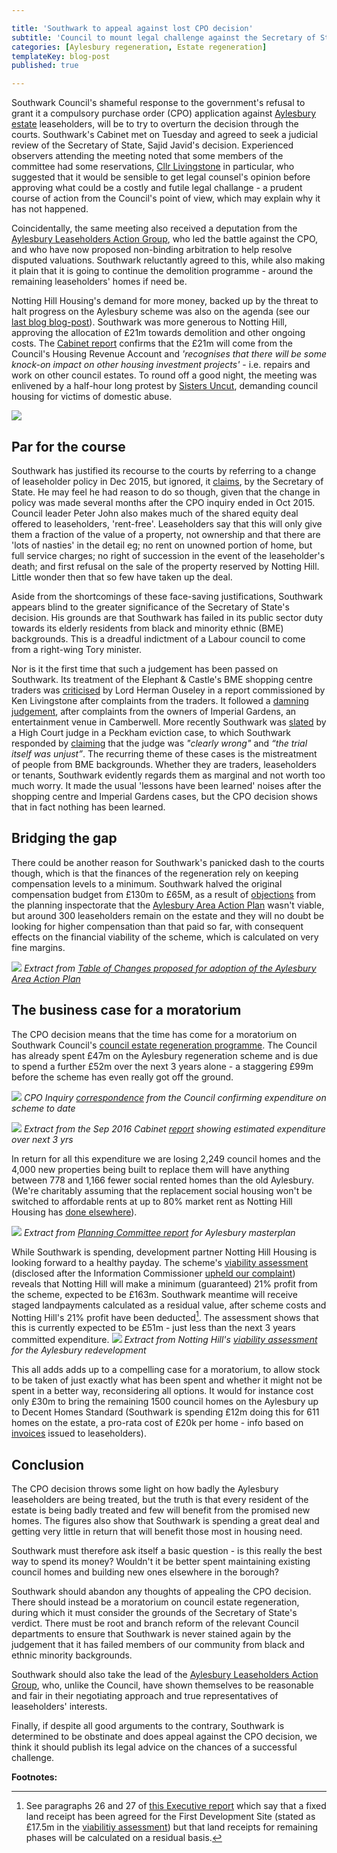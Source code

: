 ```yaml
---

title: 'Southwark to appeal against lost CPO decision'
subtitle: 'Council to mount legal challenge against the Secretary of State'
categories: [Aylesbury regeneration, Estate regeneration]
templateKey: blog-post
published: true

---
```

Southwark Council's shameful response to the government's refusal to grant it a compulsory purchase order (CPO) application against  [Aylesbury estate](http://35percent.org/aylesbury-estate) leaseholders, will be to try to overturn the decision through the courts.  Southwark's Cabinet met on Tuesday and agreed to seek a judicial review of the Secretary of State, Sajid Javid's decision.
Experienced observers attending the meeting noted that some members of the committee had some reservations, [Cllr Livingstone](https://twitter.com/livingstone_rj) in particular, who suggested that it would be sensible to get legal counsel's opinion before approving what could be a costly and futile legal challange - a prudent course of action from the Council's point of view, which may explain why it has not happened.

Coincidentally, the same meeting also received a deputation from the [Aylesbury Leaseholders Action Group](http://halag.wordpress.com), who led the battle against the CPO, and who have now proposed non-binding arbitration to help resolve disputed valuations. Southwark reluctantly agreed to this, while also making it plain that it is going to continue the demolition programme - around the remaining leaseholders' homes if need be.

Notting Hill Housing's demand for more money, backed up by the threat to halt progress on the Aylesbury scheme was also on the agenda  (see our [last blog blog-post](http://35percent.org/2016-09-18-aylesbury-compulsory-purchase-order-rejected/#notting-hill-gets-cold-feet)). Southwark was more generous to Notting Hill, approving the allocation of £21m towards demolition and other ongoing costs. The [Cabinet report](http://moderngov.southwark.gov.uk/documents/s63817/Report.Aylesbury%20Regeneration%20Delivery.pdf) confirms that the £21m will come from the Council's Housing Revenue Account and _'recognises that there will be some knock-on impact on other housing investment projects'_ - i.e. repairs and work on other council estates. To round off a good night, the meeting was enlivened by a half-hour long protest by [Sisters Uncut](http://www.sistersuncut.org), demanding council housing for victims of domestic abuse. 

![](http://35percent.org/img/20sepcabinet.jpg)

## Par for the course

Southwark has justified its recourse to the courts by referring to a change of leaseholder policy in Dec 2015, but ignored, it [claims](http://www.southwark.gov.uk/news/article/2188/southwark_council_will_seek_judicial_review_over_aylesbury_estate_cpo_decision), by the Secretary of State.  He may feel he had reason to do so though, given that the change in policy was made several months after the CPO inquiry ended in Oct 2015.  Council leader Peter John also makes much of the shared equity deal offered to leaseholders, 'rent-free'. Leaseholders say that this will only give them a fraction of the value of a property, not ownership and that there are 'lots of nasties' in the detail eg; no rent on unowned portion of home, but full service charges; no right of succession in the event of the leaseholder's death; and first refusal on the sale of the property reserved by Notting Hill. Little wonder then that so few have taken up the deal.

Aside from the shortcomings of these face-saving justifications, Southwark appears blind to the greater significance of the Secretary of State's decision. His grounds are that Southwark has failed in its public sector duty towards its elderly residents from black and minority ethnic (BME) backgrounds. This is a dreadful indictment of a Labour council to come from a right-wing Tory minister.

Nor is it the first time that such a judgement has been passed on Southwark. Its treatment of the Elephant & Castle's BME shopping centre traders was [criticised](http://35percent.org/2015-11-04-southwark-resolves-to-use-cpo-powers-for-shopping-centre-retailers/) by Lord Herman Ouseley in a report commissioned by Ken Livingstone after complaints from the traders. It followed a [damning judgement](https://www.theguardian.com/uk/2004/apr/06/race.arts), after complaints from the owners of Imperial Gardens, an  entertainment venue in Camberwell. More recently Southwark was [slated](http://www.independent.co.uk/news/uk/crime/judge-blasts-southwark-council-for-evicting-sudanese-tenant-and-destroying-his-possessions-9796994.html) by a High Court judge in a Peckham eviction case, to which Southwark responded by [claiming](http://www.southwarknews.co.uk/news/confusion-surrounds-sudden-resignation-of-labour-councillor/) that the judge was _"clearly wrong"_ and _“the trial itself was unjust”_.  The recurring theme of these cases is the mistreatment of people from BME backgrounds.  Whether they are traders, leaseholders or tenants, Southwark evidently regards them as marginal and not worth too much worry.  It made the usual 'lessons have been learned' noises after the shopping centre and Imperial Gardens cases, but the CPO decision shows that in fact nothing has been learned.

## Bridging the gap
There could be another reason for Southwark's panicked dash to the courts though, which is that the finances of the regeneration rely on keeping compensation levels to a minimum. Southwark halved the original compensation budget from £130m to £65M, as a result of [objections](https://www.whatdotheyknow.com/request/352116/response/873296/attach/3/160926%20EIR%20FOI%20685920.pdf) from the planning inspectorate that the [Aylesbury Area Action Plan](http://www.southwark.gov.uk/downloads/download/4444/area_action_plans) wasn't viable, but around 300 leaseholders remain on the estate and they will no doubt be looking for higher compensation than that paid so far, with consequent effects on the financial viability of the scheme, which is calculated on very fine margins.

![](http://35percent.org/img/Recommended_Changes.png)
*Extract from [Table of Changes proposed for adoption of the Aylesbury Area Action Plan](http://35percent.org/img/Table_of_Recommended_Changes.pdf)*

## The business case for a moratorium 
The CPO decision means that the time has come for a moratorium on Southwark Council's [council estate regeneration programme](http://35percent.org/the-southwark-clearances). The Council has already spent £47m on the Aylesbury regeneration scheme and is due to spend a further £52m over the next 3 years alone - a staggering £99m before the scheme has even really got off the ground. 

![](http://35percent.org/img/expenditure.png)
*CPO Inquiry [correspondence](http://35percent.org/img/alag_cpoinquiry_correspondence.pdf) from the Council confirming expenditure on scheme to date*

![](http://35percent.org/img/aylesburyspendprofile.png)
*Extract from the Sep 2016 Cabinet [report](http://moderngov.southwark.gov.uk/documents/s63817/Report.Aylesbury%20Regeneration%20Delivery.pdf) showing estimated expenditure over next 3 yrs*

In return for all this expenditure we are losing 2,249 council homes and the 4,000 new properties being built to replace them will have anything between 778 and 1,166 fewer social rented homes than the old Aylesbury. (We're charitably assuming that the replacement social housing won't be switched to affordable rents at up to 80% market rent as Notting Hill Housing has [done elsewhere](http://35percent.org/redefining-social-rent/#bermondsey-spa-site-c5-10ap3010)).

![](http://35percent.org/img/aylesburynetloss.png)
*Extract from [Planning Committee report](http://planbuild.southwark.gov.uk/documents/?GetDocument=%7b%7b%7b!Vbu5QpckfYCnJrulzlWyuQ%3d%3d!%7d%7d%7d) for Aylesbury masterplan*

While Southwark is spending, development partner Notting Hill Housing is looking forward to a healthy payday.  The scheme's [viability assessment](/img/document.pdf) (disclosed after the Information Commissioner [upheld our complaint](https://ico.org.uk/media/action-weve-taken/decision-notices/2016/1624349/fs_50589692.pdf)) reveals that Notting Hill will make a minimum (guaranteed) 21% profit from the scheme, expected to be £163m.  Southwark meantime will receive staged landpayments calculated as a residual value, after scheme costs and Notting Hill's 21% profit have been deducted[^1].  The assessment shows that this is currently expected to be £51m - just less than the next 3 years committed expenditure. ![](http://35percent.org/img/profitshare.png)
*Extract from Notting Hill's [viability assessment](http://35percent.org/img/document.pdf) for the Aylesbury redevelopment*

This all adds adds up to a compelling case for a moratorium, to allow stock to be taken of just exactly what has been spent and whether it might not be spent in a better way, reconsidering all options.  It would for instance cost only £30m to bring the remaining 1500 council homes on the Aylesbury up to Decent Homes Standard (Southwark is spending £12m doing this for 611 homes on the estate, a pro-rata cost of £20k per home - info based on [invoices](http://crappistmartin.github.io/images/DHS_MajorWorks_Section20Invoice.pdf) issued to leaseholders).

## Conclusion
The CPO decision throws some light on how badly the Aylesbury leaseholders are being treated, but the truth is that every resident of the estate is being badly treated and few will benefit from the promised new homes. The figures also show that Southwark is spending a great deal and getting very little in return that will benefit those most in housing need.

Southwark must therefore ask itself a basic question - is this really the best way to spend its money?  Wouldn't it be better spent maintaining existing council homes and building new ones elsewhere in the borough?

Southwark should abandon any thoughts of appealing the CPO decision. There should instead be a moratorium on council estate regeneration, during which it must consider the grounds of the Secretary of State's verdict.  There must be root and branch reform of the relevant Council departments to ensure that Southwark is never stained again by the judgement that it has failed members of our community from black and ethnic minority backgrounds.

Southwark should also take the lead of the [Aylesbury Leaseholders Action Group](http://halag.wordpress.com), who, unlike the Council, have shown themselves to be reasonable and fair in their negotiating approach and true representatives of leaseholders' interests.

Finally, if despite all good arguments to the contrary, Southwark is determined to be obstinate and does appeal against the CPO decision, we think it should publish its legal advice on the chances of a successful challenge.

__Footnotes:__

[^1]: See paragraphs 26 and 27 of [this Executive report](http://moderngov.southwark.gov.uk/documents/s44910/Report.pdf) which say that a fixed land receipt has been agreed for the First Development Site (stated as £17.5m in the [viabilitiy assessment](http://35percent.org/img/document.pdf)) but that land receipts for remaining phases will be calculated on a residual basis.
